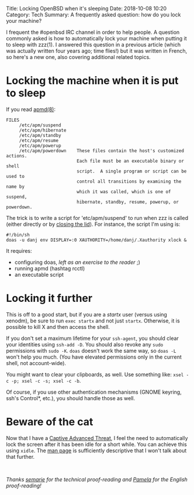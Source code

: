 Title: Locking OpenBSD when it's sleeping
Date: 2018-10-08 10:20
Category: Tech
Summary: A frequently asked question: how do you lock your machine?

I frequent the #openbsd IRC channel in order to help people. A question
commonly asked is how to automatically lock your machine when
putting it to sleep with zzz(1). I answered this question in a
previous article (which was actually written four years ago; time flies!) but
it was written in French, so here's a new one, also covering additional related topics.

# Locking the machine when it is put to sleep

If you read [apmd(8)](https://man.openbsd.org/apmd.8):

~~~
FILES
     /etc/apm/suspend
     /etc/apm/hibernate
     /etc/apm/standby
     /etc/apm/resume
     /etc/apm/powerup
     /etc/apm/powerdown    These files contain the host's customized actions.
                           Each file must be an executable binary or shell
                           script.  A single program or script can be used to
                           control all transitions by examining the name by
                           which it was called, which is one of suspend,
                           hibernate, standby, resume, powerup, or powerdown.
~~~

The trick is to write a script for 'etc/apm/suspend' to run when zzz is called
(either directly or by [closing the
lid](https://github.com/openbsd/src/blob/master/etc/etc.amd64/sysctl.conf#L3)).
For instance, the script I'm using is:

~~~
#!/bin/sh
doas -u danj env DISPLAY=:0 XAUTHORITY=/home/danj/.Xauthority xlock &
~~~

It requires:

- configuring doas, *left as an exercise to the reader* ;)
- running apmd (hashtag rcctl)
- an executable script

# Locking it further

This is off to a good start, but if you are a *startx* user (versus using xenodm), be sure to run `exec startx` and not just `startx`. Otherwise, it is possible to kill X and then access the shell.

If you don't set a maximum lifetime for your `ssh-agent`, you should clear your identities using `ssh-add -D`. You should also revoke any `sudo` permissions with `sudo -K`. `doas` doesn't work the same way, so `doas -L` won't help you much. (You have elevated permissions only in the current shell, not account-wide).

You might want to clear your clipboards, as well. Use something like: `xsel -c -p; xsel -c -s; xsel -c -b`.

Of course, if you use other authentication mechanisms (GNOME keyring, ssh's
Control\*, etc.), you should handle those as well.

# Beware of the cat

Now that I have a [Captive Advanced
Threat](https://awoo.chown.me/@jeancanard), I feel the need to automatically lock the screen after it has been idle for a short while. You can achieve this using `xidle`. The [man
page](https://man.openbsd.org/xidle.1) is sufficiently descriptive that I won't talk about that further.


<br/>

*Thanks [semarie](https://maly.io/@semarie) for the technical proof-reading and [Pamela](https://bsd.network/@pamela) for the English proof-reading!*
